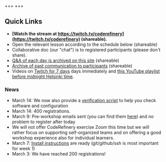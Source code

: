 +++
+++

## Quick Links
- **[Watch the stream at https://twitch.tv/coderefinery](https://twitch.tv/coderefinery) (shareable).**
- Open the relevant lesson according to the schedule below (shareable)
- Collaborative doc (our "chat") is to registered participants (please
  don't share).
- [Q&A of each day is archived on this site](questions/) (shareable)
- [Archive of past communication to participants](communication/) (shareable)
- Videos on [Twitch for 7
  days](https://www.twitch.tv/coderefinery/videos) days immediately
  and [this YouTube
  playlist before midnight Helsinki time](https://www.youtube.com/playlist?list=PLpLblYHCzJACsZllghoLA4JBMjkTk0eq4).


### News

- March 14: We now also provide a [verification script](https://coderefinery.github.io/installation/#step-1-go-through-the-checklist-and-make-sure-all-items-are-ready)
  to help you check software and configuration
- March 14: 400 registrations.
- March 9: Pre-workshop emails sent (you can find them [here](communication/)) and no problem to register after today
- We will not offer CodeRefinery exercise Zoom this time but we will rather focus on supporting self-organized teams and on
  offering a good workshop experience also for individual learners.
- March 7: [Install instructions](https://coderefinery.github.io/installation/) are ready (git/github/ssh is most important for week 1)
- March 3: We have reached 200 registrations! 
